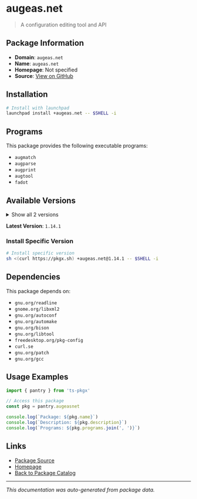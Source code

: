 # augeas.net

> A configuration editing tool and API

## Package Information

- **Domain**: `augeas.net`
- **Name**: `augeas.net`
- **Homepage**: Not specified
- **Source**: [View on GitHub](https://github.com/pkgxdev/pantry/tree/main/projects/augeas.net/package.yml)

## Installation

```bash
# Install with launchpad
launchpad install +augeas.net -- $SHELL -i
```

## Programs

This package provides the following executable programs:

- `augmatch`
- `augparse`
- `augprint`
- `augtool`
- `fadot`

## Available Versions

<details>
<summary>Show all 2 versions</summary>

- `1.14.1`, `1.14.0`

</details>

**Latest Version**: `1.14.1`

### Install Specific Version

```bash
# Install specific version
sh <(curl https://pkgx.sh) +augeas.net@1.14.1 -- $SHELL -i
```

## Dependencies

This package depends on:

- `gnu.org/readline`
- `gnome.org/libxml2`
- `gnu.org/autoconf`
- `gnu.org/automake`
- `gnu.org/bison`
- `gnu.org/libtool`
- `freedesktop.org/pkg-config`
- `curl.se`
- `gnu.org/patch`
- `gnu.org/gcc`

## Usage Examples

```typescript
import { pantry } from 'ts-pkgx'

// Access this package
const pkg = pantry.augeasnet

console.log(`Package: ${pkg.name}`)
console.log(`Description: ${pkg.description}`)
console.log(`Programs: ${pkg.programs.join(', ')}`)
```

## Links

- [Package Source](https://github.com/pkgxdev/pantry/tree/main/projects/augeas.net/package.yml)
- [Homepage](#)
- [Back to Package Catalog](../package-catalog.md)

---

*This documentation was auto-generated from package data.*
